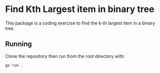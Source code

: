 # Find Kth Largest item in binary tree

This package is a coding exercise to find the k-th largest item in a binary tree.

## Running

Clone the repository then run from the root directory with:

```
go run .
```

